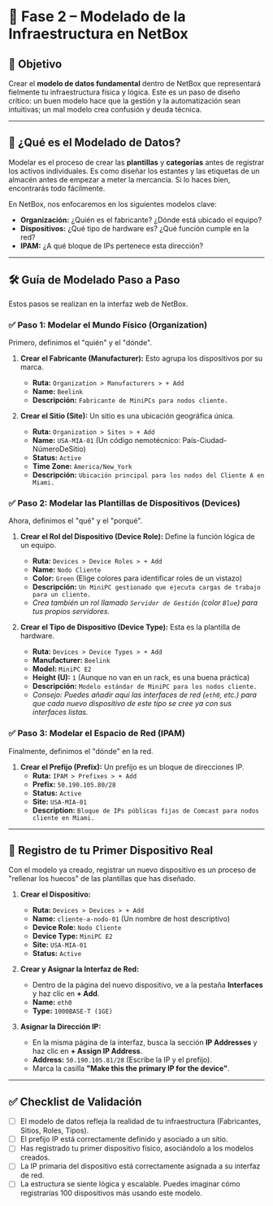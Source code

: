 # 🧱 Fase 2 – Modelado de la Infraestructura en NetBox

## 🎯 Objetivo
Crear el **modelo de datos fundamental** dentro de NetBox que representará fielmente tu infraestructura física y lógica. Este es un paso de diseño crítico: un buen modelo hace que la gestión y la automatización sean intuitivas; un mal modelo crea confusión y deuda técnica.

---

## 🤔 ¿Qué es el Modelado de Datos?

Modelar es el proceso de crear las **plantillas** y **categorías** antes de registrar los activos individuales. Es como diseñar los estantes y las etiquetas de un almacén antes de empezar a meter la mercancía. Si lo haces bien, encontrarás todo fácilmente.

En NetBox, nos enfocaremos en los siguientes modelos clave:

- **Organización:** ¿Quién es el fabricante? ¿Dónde está ubicado el equipo?
- **Dispositivos:** ¿Qué tipo de hardware es? ¿Qué función cumple en la red?
- **IPAM:** ¿A qué bloque de IPs pertenece esta dirección?

--- 

## 🛠️ Guía de Modelado Paso a Paso

Estos pasos se realizan en la interfaz web de NetBox.

### ✅ Paso 1: Modelar el Mundo Físico (Organization)

Primero, definimos el "quién" y el "dónde".

1.  **Crear el Fabricante (Manufacturer):** Esto agrupa los dispositivos por su marca.
    -   **Ruta:** `Organization > Manufacturers > + Add`
    -   **Name:** `Beelink`
    -   **Descripción:** `Fabricante de MiniPCs para nodos cliente.`

2.  **Crear el Sitio (Site):** Un sitio es una ubicación geográfica única.
    -   **Ruta:** `Organization > Sites > + Add`
    -   **Name:** `USA-MIA-01` (Un código nemotécnico: País-Ciudad-NúmeroDeSitio)
    -   **Status:** `Active`
    -   **Time Zone:** `America/New_York`
    -   **Descripción:** `Ubicación principal para los nodos del Cliente A en Miami.`

### ✅ Paso 2: Modelar las Plantillas de Dispositivos (Devices)

Ahora, definimos el "qué" y el "porqué".

1.  **Crear el Rol del Dispositivo (Device Role):** Define la función lógica de un equipo.
    -   **Ruta:** `Devices > Device Roles > + Add`
    -   **Name:** `Nodo Cliente`
    -   **Color:** `Green` (Elige colores para identificar roles de un vistazo)
    -   **Descripción:** `Un MiniPC gestionado que ejecuta cargas de trabajo para un cliente.`
    -   *Crea también un rol llamado `Servidor de Gestión` (color `Blue`) para tus propios servidores.* 

2.  **Crear el Tipo de Dispositivo (Device Type):** Esta es la plantilla de hardware.
    -   **Ruta:** `Devices > Device Types > + Add`
    -   **Manufacturer:** `Beelink`
    -   **Model:** `MiniPC E2`
    -   **Height (U):** `1` (Aunque no van en un rack, es una buena práctica)
    -   **Descripción:** `Modelo estándar de MiniPC para los nodos cliente.`
    -   *Consejo: Puedes añadir aquí las interfaces de red (`eth0`, etc.) para que cada nuevo dispositivo de este tipo se cree ya con sus interfaces listas.* 

### ✅ Paso 3: Modelar el Espacio de Red (IPAM)

Finalmente, definimos el "dónde" en la red.

1.  **Crear el Prefijo (Prefix):** Un prefijo es un bloque de direcciones IP.
    -   **Ruta:** `IPAM > Prefixes > + Add`
    -   **Prefix:** `50.190.105.80/28`
    -   **Status:** `Active`
    -   **Site:** `USA-MIA-01`
    -   **Description:** `Bloque de IPs públicas fijas de Comcast para nodos cliente en Miami.`

--- 

## 🚀 Registro de tu Primer Dispositivo Real

Con el modelo ya creado, registrar un nuevo dispositivo es un proceso de "rellenar los huecos" de las plantillas que has diseñado.

1.  **Crear el Dispositivo:**
    -   **Ruta:** `Devices > Devices > + Add`
    -   **Name:** `cliente-a-nodo-01` (Un nombre de host descriptivo)
    -   **Device Role:** `Nodo Cliente`
    -   **Device Type:** `MiniPC E2`
    -   **Site:** `USA-MIA-01`
    -   **Status:** `Active`

2.  **Crear y Asignar la Interfaz de Red:**
    -   Dentro de la página del nuevo dispositivo, ve a la pestaña **Interfaces** y haz clic en **+ Add**.
    -   **Name:** `eth0`
    -   **Type:** `1000BASE-T (1GE)`

3.  **Asignar la Dirección IP:**
    -   En la misma página de la interfaz, busca la sección **IP Addresses** y haz clic en **+ Assign IP Address**.
    -   **Address:** `50.190.105.81/28` (Escribe la IP y el prefijo).
    -   Marca la casilla **"Make this the primary IP for the device"**.

--- 

## ✅ Checklist de Validación

- [ ] El modelo de datos refleja la realidad de tu infraestructura (Fabricantes, Sitios, Roles, Tipos).
- [ ] El prefijo IP está correctamente definido y asociado a un sitio.
- [ ] Has registrado tu primer dispositivo físico, asociándolo a los modelos creados.
- [ ] La IP primaria del dispositivo está correctamente asignada a su interfaz de red.
- [ ] La estructura se siente lógica y escalable. Puedes imaginar cómo registrarías 100 dispositivos más usando este modelo.